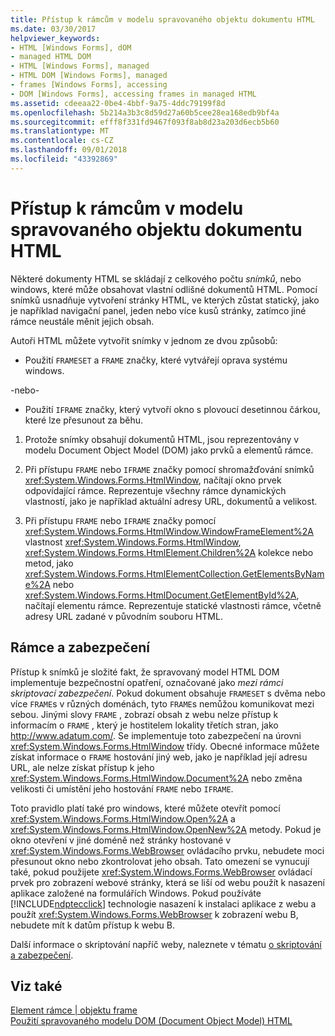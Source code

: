 ```yaml
---
title: Přístup k rámcům v modelu spravovaného objektu dokumentu HTML
ms.date: 03/30/2017
helpviewer_keywords:
- HTML [Windows Forms], dOM
- managed HTML DOM
- HTML [Windows Forms], managed
- HTML DOM [Windows Forms], managed
- frames [Windows Forms], accessing
- DOM [Windows Forms], accessing frames in managed HTML
ms.assetid: cdeeaa22-0be4-4bbf-9a75-4ddc79199f8d
ms.openlocfilehash: 5b214a3b3c8d59d27a60b5cee28ea168edb9bf4a
ms.sourcegitcommit: efff8f331fd9467f093f8ab8d23a203d6ecb5b60
ms.translationtype: MT
ms.contentlocale: cs-CZ
ms.lasthandoff: 09/01/2018
ms.locfileid: "43392869"
---
```

# <a name="accessing-frames-in-the-managed-html-document-object-model"></a>Přístup k rámcům v modelu spravovaného objektu dokumentu HTML
Některé dokumenty HTML se skládají z celkového počtu *snímků*, nebo windows, které může obsahovat vlastní odlišné dokumentů HTML. Pomocí snímků usnadňuje vytvoření stránky HTML, ve kterých zůstat statický, jako je například navigační panel, jeden nebo více kusů stránky, zatímco jiné rámce neustále měnit jejich obsah.  
  
 Autoři HTML můžete vytvořit snímky v jednom ze dvou způsobů:  
  
-   Použití `FRAMESET` a `FRAME` značky, které vytvářejí oprava systému windows.  
  
 -nebo-  
  
-   Použití `IFRAME` značky, který vytvoří okno s plovoucí desetinnou čárkou, které lze přesunout za běhu.  
  
1.  Protože snímky obsahují dokumentů HTML, jsou reprezentovány v modelu Document Object Model (DOM) jako prvků a elementů rámce.  
  
2.  Při přístupu `FRAME` nebo `IFRAME` značky pomocí shromažďování snímků <xref:System.Windows.Forms.HtmlWindow>, načítají okno prvek odpovídající rámce. Reprezentuje všechny rámce dynamických vlastností, jako je například aktuální adresy URL, dokumentů a velikost.  
  
3.  Při přístupu `FRAME` nebo `IFRAME` značky pomocí <xref:System.Windows.Forms.HtmlWindow.WindowFrameElement%2A> vlastnost <xref:System.Windows.Forms.HtmlWindow>, <xref:System.Windows.Forms.HtmlElement.Children%2A> kolekce nebo metod, jako <xref:System.Windows.Forms.HtmlElementCollection.GetElementsByName%2A> nebo <xref:System.Windows.Forms.HtmlDocument.GetElementById%2A>, načítají elementu rámce. Reprezentuje statické vlastnosti rámce, včetně adresy URL zadané v původním souboru HTML.  
  
## <a name="frames-and-security"></a>Rámce a zabezpečení  
 Přístup k snímků je složité fakt, že spravovaný model HTML DOM implementuje bezpečnostní opatření, označované jako *mezi rámci skriptovací zabezpečení*. Pokud dokument obsahuje `FRAMESET` s dvěma nebo více `FRAME`s v různých doménách, tyto `FRAME`s nemůžou komunikovat mezi sebou. Jinými slovy `FRAME` , zobrazí obsah z webu nelze přístup k informacím o `FRAME` , který je hostitelem lokality třetích stran, jako http://www.adatum.com/. Se implementuje toto zabezpečení na úrovni <xref:System.Windows.Forms.HtmlWindow> třídy. Obecné informace můžete získat informace o `FRAME` hostování jiný web, jako je například její adresu URL, ale nelze získat přístup k jeho <xref:System.Windows.Forms.HtmlWindow.Document%2A> nebo změna velikosti či umístění jeho hostování `FRAME` nebo `IFRAME`.  
  
 Toto pravidlo platí také pro windows, které můžete otevřít pomocí <xref:System.Windows.Forms.HtmlWindow.Open%2A> a <xref:System.Windows.Forms.HtmlWindow.OpenNew%2A> metody. Pokud je okno otevření v jiné doméně než stránky hostované v <xref:System.Windows.Forms.WebBrowser> ovládacího prvku, nebudete moci přesunout okno nebo zkontrolovat jeho obsah. Tato omezení se vynucují také, pokud použijete <xref:System.Windows.Forms.WebBrowser> ovládací prvek pro zobrazení webové stránky, která se liší od webu použít k nasazení aplikace založené na formulářích Windows. Pokud používáte [!INCLUDE[ndptecclick](../../../../includes/ndptecclick-md.md)] technologie nasazení k instalaci aplikace z webu a použít <xref:System.Windows.Forms.WebBrowser> k zobrazení webu B, nebudete mít k datům přístup k webu B.  
  
 Další informace o skriptování napříč weby, naleznete v tématu [o skriptování a zabezpečení](https://msdn.microsoft.com/library/ms533028.aspx).  
  
## <a name="see-also"></a>Viz také  
 [Element rámce &#124; objektu frame](https://msdn.microsoft.com/library/ms535250.aspx)  
 [Použití spravovaného modelu DOM (Document Object Model) HTML](../../../../docs/framework/winforms/controls/using-the-managed-html-document-object-model.md)
